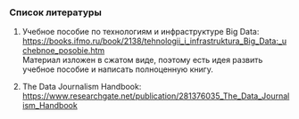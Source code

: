 ### Список литературы

1. Учебное пособие по технологиям и инфраструктуре Big Data: https://books.ifmo.ru/book/2138/tehnologii_i_infrastruktura_Big_Data:_uchebnoe_posobie.htm       
Материал изложен в сжатом виде, поэтому есть идея развить учебное пособие и написать полноценную книгу.

2. The Data Journalism Handbook: https://www.researchgate.net/publication/281376035_The_Data_Journalism_Handbook     
